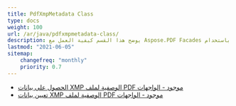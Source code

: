 ```yaml
---
title: PdfXmpMetadata Class
type: docs
weight: 100
url: /ar/java/pdfxmpmetadata-class/
description: يوضح هذا القسم كيفية العمل مع Aspose.PDF Facades باستخدام PdfXmpMetadata Class.
lastmod: "2021-06-05"
sitemap:
    changefreq: "monthly"
    priority: 0.7
---
```


- [الحصول على بيانات XMP الوصفية لملف PDF موجود - الواجهات](/pdf/ar/java/get-xmp-metadata/)
- [تعيين بيانات XMP الوصفية لملف PDF موجود - الواجهات](/pdf/ar/java/set-xmp-metadata/)
